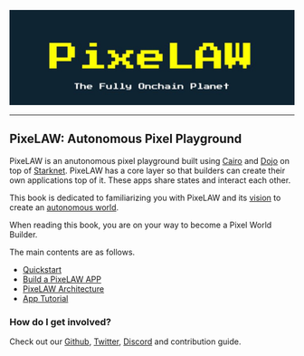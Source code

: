 ![PixeLAW](images/PixeLAW.jpeg)

---

## PixeLAW: Autonomous Pixel Playground

PixeLAW is an anutonomous pixel playground built using [Cairo](https://book.cairo-lang.org/) and [Dojo](https://book.dojoengine.org/) on top of [Starknet](https://book.starknet.io/). PixeLAW has a core layer so that builders can create their own applications top of it. These apps share states and interact each other.

This book is dedicated to familiarizing you with PixeLAW and its [vision](https://medium.com/@syora/discovering-pixelaw-the-fully-onchain-planet-ac5e8bb40dfb) to create an [autonomous world](https://book.dojoengine.org/theory/autonomous-worlds.html).

When reading this book, you are on your way to become a Pixel World Builder.

The main contents are as follows.
- [Quickstart](./getting-started/quick-start.md)
 - [Build a PixeLAW APP](./build-app/1-build-app.md)
- [PixeLAW Architecture](./architecture/overview.md)
- [App Tutorial](./app-tutorials/README.md)

### How do I get involved?

Check out our [Github](https://github.com/pixelaw/), [Twitter](https://twitter.com/0xPixeLAW), [Discord](https://t.co/jKDjNbFdZ5) and contribution guide.